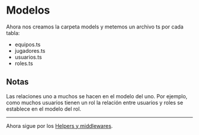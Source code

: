 # Modelos

Ahora nos creamos la carpeta models y metemos un archivo ts por cada tabla:

- equipos.ts
- jugadores.ts
- usuarios.ts
- roles.ts

## Notas

Las relaciones uno a muchos se hacen en el modelo del uno. Por ejemplo, como muchos usuarios tienen un rol la relación entre usuarios y roles se establece en el modelo del rol.

---

Ahora sigue por los [Helpers y middlewares][helpers].

[helpers]: helpers.md

